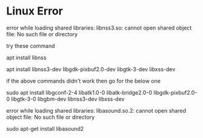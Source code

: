 # Linux Error
error while loading shared libraries: libnss3.so: cannot open shared object file: No such file or directory

try these command

apt install libnss

apt install libnss3-dev libgdk-pixbuf2.0-dev libgtk-3-dev libxss-dev

if the above commands didn't work then go for the below one

sudo apt install libgconf-2-4 libatk1.0-0 libatk-bridge2.0-0 libgdk-pixbuf2.0-0 libgtk-3-0 libgbm-dev libnss3-dev libxss-dev




error while loading shared libraries: libasound.so.2: cannot open shared object file: No such file or directory

sudo apt-get install libasound2
